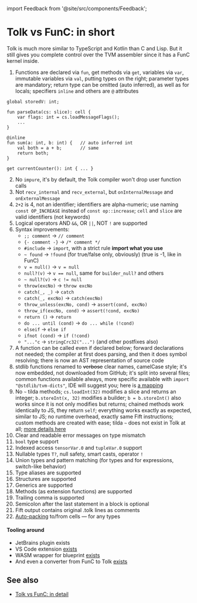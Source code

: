 import Feedback from '@site/src/components/Feedback';

# Tolk vs FunC: in short

Tolk is much more similar to TypeScript and Kotlin than C and Lisp. 
But it still gives you complete control over the TVM assembler since it has a FunC kernel inside.

1. Functions are declared via `fun`, get methods via `get`, variables via `var`, immutable variables via `val`, putting types on the right; parameter types are mandatory; return type can be omitted (auto inferred), as well as for locals; specifiers `inline` and others are `@` attributes
```tolk
global storedV: int;

fun parseData(cs: slice): cell {
    var flags: int = cs.loadMessageFlags();
    ...
}

@inline
fun sum(a: int, b: int) {   // auto inferred int
    val both = a + b;       // same
    return both;
}

get currentCounter(): int { ... }
```
2. No `impure`, it's by default, the Tolk compiler won't drop user function calls
3. Not `recv_internal` and `recv_external`, but `onInternalMessage` and `onExternalMessage`
4. `2+2` is 4, not an identifier; identifiers are alpha-numeric; use naming `const OP_INCREASE` instead of `const op::increase`; `cell` and `slice` are valid identifiers (not keywords)
5. Logical operators AND `&&`, OR `||`, NOT `!` are supported
6. Syntax improvements:
    - `;; comment` → `// comment`
    - `{- comment -}` → `/* comment */`
    - `#include` → `import`, with a strict rule **import what you use**
    - `~ found` → `!found` (for true/false only, obviously) (true is -1, like in FunC)
    - `v = null()` → `v = null`
    - `null?(v)` → `v == null`, same for `builder_null?` and others
    - `~ null?(v)` → `c != null`
    - `throw(excNo)` → `throw excNo`
    - `catch(_, _)` → `catch`
    - `catch(_, excNo)` → `catch(excNo)`
    - `throw_unless(excNo, cond)` → `assert(cond, excNo)`
    - `throw_if(excNo, cond)` → `assert(!cond, excNo)`
    - `return ()` → `return`
    - `do ... until (cond)` → `do ... while (!cond)`
    - `elseif` → `else if`
    - `ifnot (cond)` → `if (!cond)`
    - `"..."c` → `stringCrc32("...")` (and other postfixes also)
7. A function can be called even if declared below; forward declarations not needed; the compiler at first does parsing, and then it does symbol resolving; there is now an AST representation of source code
8. stdlib functions renamed to ~~verbose~~ clear names, camelCase style; it's now embedded, not downloaded from GitHub; it's split into several files; common functions available always, more specific available with `import "@stdlib/tvm-dicts"`, IDE will suggest you; here is [a mapping](/v3/documentation/smart-contracts/tolk/tolk-vs-func/stdlib)
9. No `~` tilda methods; `cs.loadInt(32)` modifies a slice and returns an integer; `b.storeInt(x, 32)` modifies a builder; `b = b.storeInt()` also works since it is not only modifies but returns; chained methods work identically to JS, they return `self`; everything works exactly as expected, similar to JS; no runtime overhead, exactly same Fift instructions; custom methods are created with ease; tilda `~` does not exist in Tolk at all; [more details here](/v3/documentation/smart-contracts/tolk/tolk-vs-func/mutability)
10. Clear and readable error messages on type mismatch
11. `bool` type support
12. Indexed access `tensorVar.0` and `tupleVar.0` support
13. Nullable types `T?`, null safety, smart casts, operator `!`
14. Union types and pattern matching (for types and for expressions, switch-like behavior)
15. Type aliases are supported
16. Structures are supported
17. Generics are supported
18. Methods (as extension functions) are supported
19. Trailing comma is supported
20. Semicolon after the last statement in a block is optional
21. Fift output contains original .tolk lines as comments
22. [Auto-packing](/v3/documentation/smart-contracts/tolk/tolk-vs-func/pack-to-from-cells) to/from cells — for any types

#### Tooling around
- JetBrains plugin exists
- VS Code extension [exists](https://github.com/ton-blockchain/tolk-vscode)
- WASM wrapper for blueprint [exists](https://github.com/ton-blockchain/tolk-js)
- And even a converter from FunC to Tolk [exists](https://github.com/ton-blockchain/convert-func-to-tolk)

## See also

- [Tolk vs FunC: in detail](/v3/documentation/smart-contracts/tolk/tolk-vs-func/in-detail)

<Feedback />

